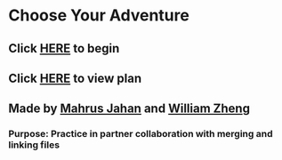 # Choose Your Adventure

## Click [HERE](situations/start.md) to begin

## Click [HERE](https://docs.google.com/drawings/d/1_S0Ddn2YpDFUu0qU592lhuU31Tz-_WNeHiB_T-U7OlA/edit) to view plan

## Made by [Mahrus Jahan](https://github.com/mahrusj2828) and [William Zheng](https://github.com/williamz2198)
### Purpose: Practice in partner collaboration with merging and linking files